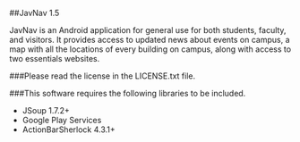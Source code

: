 ##JavNav 1.5

JavNav is an Android application for general use for both students, faculty,
and visitors.  It provides access to updated news about events on campus, a
map with all the locations of every building on campus, along with access to
two essentials websites.

###Please read the license in the LICENSE.txt file.

###This software requires the following libraries to be included.

- JSoup 1.7.2+
- Google Play Services
- ActionBarSherlock 4.3.1+
